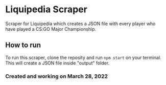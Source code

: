 # Liquipedia Scraper

Scraper for Liquipedia which creates a JSON file with every player who have played a CS:GO Major Championship.

## How to run

To run this scraper, clone the reposity and run `npm start` on your terminal. This will create a JSON file inside "output" folder.

### Created and working on March 28, 2022
